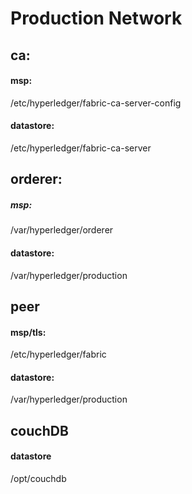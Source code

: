 # Production Network

## ca:
#### msp:
/etc/hyperledger/fabric-ca-server-config
#### datastore:
/etc/hyperledger/fabric-ca-server

## orderer:
##### msp:
/var/hyperledger/orderer
#### datastore:
/var/hyperledger/production

## peer
#### msp/tls:
/etc/hyperledger/fabric
#### datastore:
/var/hyperledger/production

## couchDB
#### datastore
/opt/couchdb
